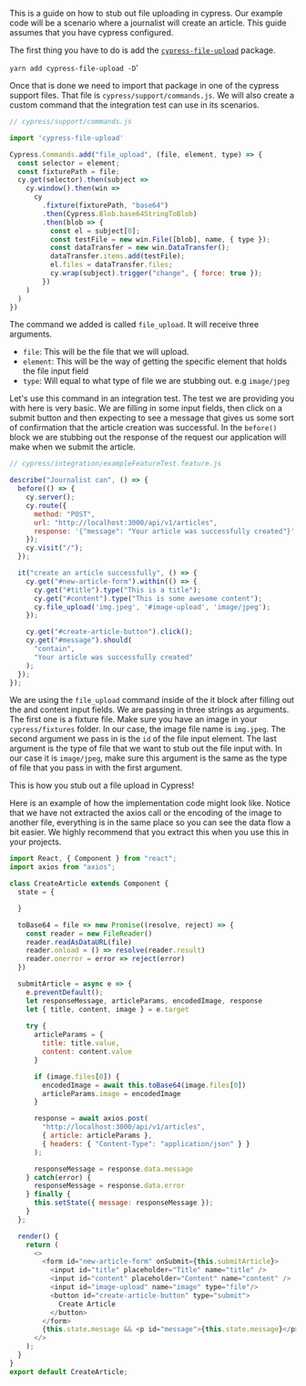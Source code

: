 This is a guide on how to stub out file uploading in cypress. Our example code will be a scenario where a journalist will create an article. This guide assumes that you have cypress configured.

The first thing you have to do is add the [`cypress-file-upload`](https://www.npmjs.com/package/cypress-file-upload) package.

`yarn add cypress-file-upload -D`'

Once that is done we need to import that package in one of the cypress support files. That file is `cypress/support/commands.js`. We will also create a custom command that the integration test can use in its scenarios.

```js
// cypress/support/commands.js

import 'cypress-file-upload'

Cypress.Commands.add("file_upload", (file, element, type) => {
  const selector = element;
  const fixturePath = file;
  cy.get(selector).then(subject =>
    cy.window().then(win =>
      cy
        .fixture(fixturePath, "base64")
        .then(Cypress.Blob.base64StringToBlob)
        .then(blob => {
          const el = subject[0];
          const testFile = new win.File([blob], name, { type });
          const dataTransfer = new win.DataTransfer();
          dataTransfer.items.add(testFile);
          el.files = dataTransfer.files;
          cy.wrap(subject).trigger("change", { force: true });
        })
    )
  )
}) 
```

The command we added is called `file_upload`. It will receive three arguments.
-  `file`: This will be the file that we will upload.
-  `element`: This will be the way of getting the specific element that holds the file input field
-  `type`: Will equal to what type of file we are stubbing out. e.g `image/jpeg`

Let's use this command in an integration test. The test we are providing you with here is very basic. We are filling in some input fields, then click on a submit button and then expecting to see a message that gives us some sort of confirmation that the article creation was successful. In the `before()` block we are stubbing out the response of the request our application will make when we submit the article.

```js
// cypress/integration/exampleFeatureTest.feature.js

describe("Journalist can", () => {
  before(() => {
    cy.server();
    cy.route({
      method: "POST",
      url: "http://localhost:3000/api/v1/articles",
      response: '{"message": "Your article was successfully created"}'
    });
    cy.visit("/");
  });

  it("create an article successfully", () => {
    cy.get("#new-article-form").within(() => {
      cy.get("#title").type("This is a title");
      cy.get("#content").type("This is some awesome content");
      cy.file_upload('img.jpeg', '#image-upload', 'image/jpeg');
    });

    cy.get("#create-article-button").click();
    cy.get("#message").should(
      "contain",
      "Your article was successfully created"
    );
  });
});
```

We are using the `file_upload` command inside of the it block after filling out the and content input fields. We are passing in three strings as arguments. The first one is a fixture file. Make sure you have an image in your `cypress/fixtures` folder. In our case, the image file name is `img.jpeg`. The second argument we pass in is the `id` of the file input element. The last argument is the type of file that we want to stub out the file input with. In our case it is `image/jpeg`, make sure this argument is the same as the type of file that you pass in with the first argument.

This is how you stub out a file upload in Cypress!

Here is an example of how the implementation code might look like. Notice that we have not extracted the axios call or the encoding of the image to another file, everything is in the same place so you can see the data flow a bit easier. We highly recommend that you extract this when you use this in your projects.

```js
import React, { Component } from "react";
import axios from "axios";

class CreateArticle extends Component {
  state = {

  }

  toBase64 = file => new Promise((resolve, reject) => {
    const reader = new FileReader()
    reader.readAsDataURL(file)
    reader.onload = () => resolve(reader.result)
    reader.onerror = error => reject(error)
  })

  submitArticle = async e => {
    e.preventDefault();
    let responseMessage, articleParams, encodedImage, response
    let { title, content, image } = e.target
    
    try {
      articleParams = {
        title: title.value,
        content: content.value
      }

      if (image.files[0]) {
        encodedImage = await this.toBase64(image.files[0])
        articleParams.image = encodedImage
      }

      response = await axios.post(
        "http://localhost:3000/api/v1/articles",
        { article: articleParams },
        { headers: { "Content-Type": "application/json" } }
      );

      responseMessage = response.data.message
    } catch(error) {
      responseMessage = response.data.error
    } finally {
      this.setState({ message: responseMessage });
    }
  };

  render() {
    return (
      <>
        <form id="new-article-form" onSubmit={this.submitArticle}>
          <input id="title" placeholder="Title" name="title" />
          <input id="content" placeholder="Content" name="content" />
          <input id="image-upload" name="image" type="file"/>
          <button id="create-article-button" type="submit">
            Create Article
          </button>
        </form>
        {this.state.message && <p id="message">{this.state.message}</p>}
      </>
    );
  }
}
export default CreateArticle;

```